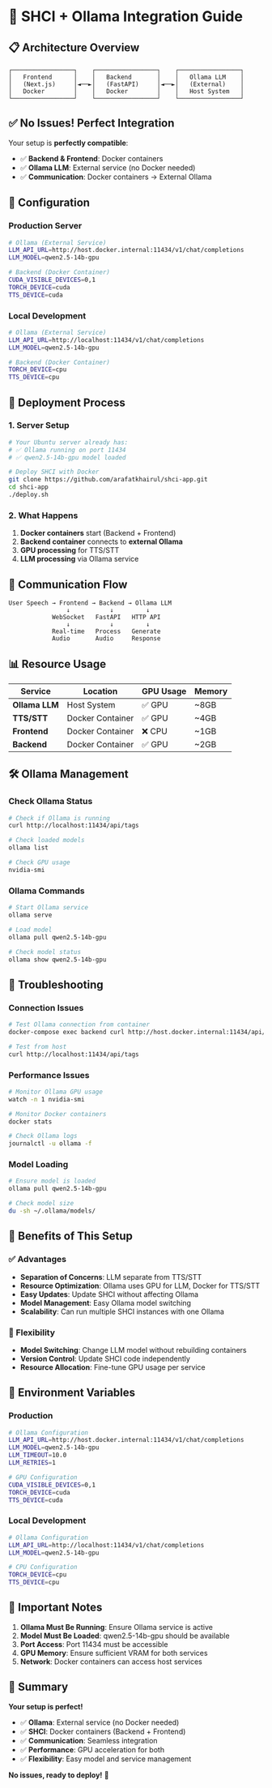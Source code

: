 # 🤖 SHCI + Ollama Integration Guide

## 📋 Architecture Overview

```
┌─────────────────┐    ┌─────────────────┐    ┌─────────────────┐
│   Frontend      │    │   Backend       │    │   Ollama LLM    │
│   (Next.js)     │◄──►│   (FastAPI)     │◄──►│   (External)    │
│   Docker        │    │   Docker        │    │   Host System   │
└─────────────────┘    └─────────────────┘    └─────────────────┘
```

## ✅ **No Issues! Perfect Integration**

Your setup is **perfectly compatible**:
- ✅ **Backend & Frontend**: Docker containers
- ✅ **Ollama LLM**: External service (no Docker needed)
- ✅ **Communication**: Docker containers → External Ollama

## 🔧 **Configuration**

### **Production Server**
```bash
# Ollama (External Service)
LLM_API_URL=http://host.docker.internal:11434/v1/chat/completions
LLM_MODEL=qwen2.5-14b-gpu

# Backend (Docker Container)
CUDA_VISIBLE_DEVICES=0,1
TORCH_DEVICE=cuda
TTS_DEVICE=cuda
```

### **Local Development**
```bash
# Ollama (External Service)
LLM_API_URL=http://localhost:11434/v1/chat/completions
LLM_MODEL=qwen2.5-14b-gpu

# Backend (Docker Container)
TORCH_DEVICE=cpu
TTS_DEVICE=cpu
```

## 🚀 **Deployment Process**

### **1. Server Setup**
```bash
# Your Ubuntu server already has:
# ✅ Ollama running on port 11434
# ✅ qwen2.5-14b-gpu model loaded

# Deploy SHCI with Docker
git clone https://github.com/arafatkhairul/shci-app.git
cd shci-app
./deploy.sh
```

### **2. What Happens**
1. **Docker containers** start (Backend + Frontend)
2. **Backend container** connects to **external Ollama**
3. **GPU processing** for TTS/STT
4. **LLM processing** via Ollama service

## 🔄 **Communication Flow**

```
User Speech → Frontend → Backend → Ollama LLM
                ↓           ↓         ↓
            WebSocket   FastAPI   HTTP API
                ↓           ↓         ↓
            Real-time   Process   Generate
            Audio       Audio     Response
```

## 📊 **Resource Usage**

| Service | Location | GPU Usage | Memory |
|---------|----------|-----------|---------|
| **Ollama LLM** | Host System | ✅ GPU | ~8GB |
| **TTS/STT** | Docker Container | ✅ GPU | ~4GB |
| **Frontend** | Docker Container | ❌ CPU | ~1GB |
| **Backend** | Docker Container | ✅ GPU | ~2GB |

## 🛠️ **Ollama Management**

### **Check Ollama Status**
```bash
# Check if Ollama is running
curl http://localhost:11434/api/tags

# Check loaded models
ollama list

# Check GPU usage
nvidia-smi
```

### **Ollama Commands**
```bash
# Start Ollama service
ollama serve

# Load model
ollama pull qwen2.5-14b-gpu

# Check model status
ollama show qwen2.5-14b-gpu
```

## 🔧 **Troubleshooting**

### **Connection Issues**
```bash
# Test Ollama connection from container
docker-compose exec backend curl http://host.docker.internal:11434/api/tags

# Test from host
curl http://localhost:11434/api/tags
```

### **Performance Issues**
```bash
# Monitor Ollama GPU usage
watch -n 1 nvidia-smi

# Monitor Docker containers
docker stats

# Check Ollama logs
journalctl -u ollama -f
```

### **Model Loading**
```bash
# Ensure model is loaded
ollama pull qwen2.5-14b-gpu

# Check model size
du -sh ~/.ollama/models/
```

## 🎯 **Benefits of This Setup**

### **✅ Advantages**
- **Separation of Concerns**: LLM separate from TTS/STT
- **Resource Optimization**: Ollama uses GPU for LLM, Docker for TTS/STT
- **Easy Updates**: Update SHCI without affecting Ollama
- **Model Management**: Easy Ollama model switching
- **Scalability**: Can run multiple SHCI instances with one Ollama

### **🔧 Flexibility**
- **Model Switching**: Change LLM model without rebuilding containers
- **Version Control**: Update SHCI code independently
- **Resource Allocation**: Fine-tune GPU usage per service

## 📝 **Environment Variables**

### **Production**
```bash
# Ollama Configuration
LLM_API_URL=http://host.docker.internal:11434/v1/chat/completions
LLM_MODEL=qwen2.5-14b-gpu
LLM_TIMEOUT=10.0
LLM_RETRIES=1

# GPU Configuration
CUDA_VISIBLE_DEVICES=0,1
TORCH_DEVICE=cuda
TTS_DEVICE=cuda
```

### **Local Development**
```bash
# Ollama Configuration
LLM_API_URL=http://localhost:11434/v1/chat/completions
LLM_MODEL=qwen2.5-14b-gpu

# CPU Configuration
TORCH_DEVICE=cpu
TTS_DEVICE=cpu
```

## 🚨 **Important Notes**

1. **Ollama Must Be Running**: Ensure Ollama service is active
2. **Model Must Be Loaded**: qwen2.5-14b-gpu should be available
3. **Port Access**: Port 11434 must be accessible
4. **GPU Memory**: Ensure sufficient VRAM for both services
5. **Network**: Docker containers can access host services

## 🎉 **Summary**

**Your setup is perfect!** 
- ✅ **Ollama**: External service (no Docker needed)
- ✅ **SHCI**: Docker containers (Backend + Frontend)
- ✅ **Communication**: Seamless integration
- ✅ **Performance**: GPU acceleration for both
- ✅ **Flexibility**: Easy model and service management

**No issues, ready to deploy!** 🚀
